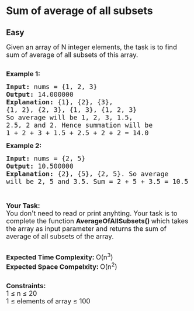 # Sum of average of all subsets
## Easy 
<div class="problem-statement">
                <p></p><p><span style="font-size:18px">Given an array&nbsp;of N integer elements, the task is to find sum of average of all subsets of this array.</span><br>
&nbsp;</p>

<p><span style="font-size:18px"><strong>Example 1:</strong></span></p>

<pre><span style="font-size:18px"><strong>Input: </strong>nums = {1, 2, 3}
<strong>Output: </strong>14.000000
<strong>Explanation:</strong>&nbsp;{1}, {2}, {3},
{1, 2}, {2, 3}, {1, 3}, {1, 2, 3}
</span><span style="font-size:18px">So average will be 1, 2, 3, 1.5, 
2.5, 2 and 2. Hence summation will be
1 + 2 + 3 + 1.5 + 2.5 + 2 + 2 = 14.0</span>
</pre>

<p><span style="font-size:18px"><strong>Example 2:</strong></span></p>

<pre><span style="font-size:18px"><strong>Input: </strong>nums = {2, 5}
<strong>Output: </strong>10.500000
<strong>Explanation: </strong>{2}, {5}, {2, 5}. So average
will be 2, 5 and 3.5. Sum = 2 + 5 + 3.5 = 10.5</span>
</pre>

<p>&nbsp;</p>

<p><span style="font-size:18px"><strong>Your Task:</strong><br>
You don't need to read or print anyhting. Your task is to complete the function&nbsp;<strong>AverageOfAllSubsets()&nbsp;</strong>which takes the array as input parameter and returns the sum of average of all subsets of the array.</span><br>
&nbsp;</p>

<p><span style="font-size:18px"><strong>Expected Time Complexity:&nbsp;</strong>O(n<sup>3</sup>)<br>
<strong>Expected Space Compelxity:&nbsp;</strong>O(n<sup>2</sup>)</span><br>
&nbsp;</p>

<p><span style="font-size:18px"><strong>Constraints:</strong><br>
1 ≤ n ≤ 20</span><br>
<span style="font-size:18px">1 ≤ elements of array ≤ 100</span></p>
 <p></p>
            </div>
